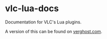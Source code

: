 # vlc-lua-docs

Documentation for VLC's Lua plugins.

A version of this can be found on [verghost.com](https://verghost.com/vlc-lua-docs).

